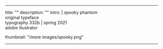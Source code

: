 ---

title: ""
description: ""
intro: |
 spooky phantom <br>
 original typeface <br>
 typography 332b | spring 2021 <br>
 adobe illustrator <br>

thumbnail: "/more images/spooky.png"

---